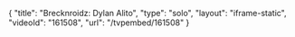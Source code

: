 {
    "title": "Brecknroidz: Dylan Alito",
    "type": "solo",
    "layout": "iframe-static",
    "videoId": "161508",
    "url": "\/tvpembed\/161508"
}
